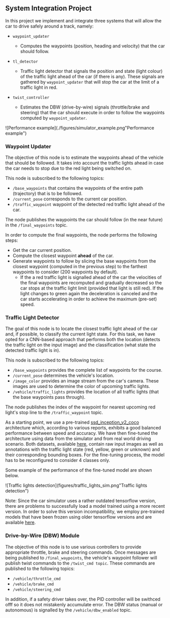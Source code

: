 ## System Integration Project

In this project we implement and integrate three systems that will allow the car to drive safely around a track, namely:

* `waypoint_updater`
    * Computes the waypoints (position, heading and velocity) that the car should follow.
    
* `tl_detector`
    * Traffic light detector that signals the position and state (light colour) of the traffic light ahead of the car (if there is any). These signals are gathered by `waypoint_updater` that will stop the car at the limit of a traffic light in red.
    
* `twist_controller`
    * Estimates the DBW (drive-by-wire) signals (throttle/brake and steering) that the car should execute in order to follow the waypoints computed by `waypoint_updater`.

![Performance example](./figures/simulator_example.png"Performance example")

### Waypoint Updater

The objective of this node is to estimate the waypoints ahead of the vehicle that should be followed. It takes into account the traffic lights ahead in case the car needs to stop due to the red light being switched on.

This node is subscribed to the following topics:

* `/base_waypoints` that contains the waypoints of the entire path (trajectory) that is to be followed.
* `/current_pose` corresponds to the current car position.
* `/traffic_waypoint` waypoint of the detected red traffic light ahead of the car.

The node publishes the waypoints the car should follow (in the near future) in the `/final_waypoints` topic.

In order to compute the final waypoints, the node performs the following steps:

* Get the car current position.
* Compute the closest waypoint **ahead** of the car.
* Generate waypoints to follow by slicing the base waypoints from the closest waypoint (computed in the previous step) to the farthest waypoints to consider (200 waypoints by default).
    * If the a red traffic light is signalled ahead of the car the velocities of the final waypoints are recomputed and gradually decreased so the car stops at the traffic light limit (provided that light is still red). If the light changes to green again the deceleration is canceled and the car starts accelerating in order to achieve the maximum (pre-set) speed.
    
### Traffic Light Detector
 
The goal of this node is to locate the closest traffic light ahead of the car and, if possible, to classify the current light state. For this task, we have opted for a CNN-based approach that performs both the location (detects the traffic light on the input image) and the classification (what state the detected traffic light is in).

This node is subscribed to the following topics:

* `/base_waypoints` provides the complete list of waypoints for the course.
* `/current_pose` determines the vehicle's location.
* `/image_color` provides an image stream from the car's camera. These images are used to determine the color of upcoming traffic lights.
* `/vehicle/traffic_lights` provides the location of all traffic lights (that the base waypoints pass through).
 
The node publishes the index of the waypoint for nearest upcoming red light's stop line to the `/traffic_waypoint` topic.
 
As a starting point, we use a pre-trained [ssd_inception_v2_coco](https://github.com/tensorflow/models/blob/master/research/object_detection/g3doc/detection_model_zoo.md) architecture which, according to various reports, exhibits a good balanced performance between speed and accuracy. We have then fine-tuned the architecture using data from the simulator and from real world driving scenario. Both datasets, available [here](https://github.com/coldKnight/TrafficLight_Detection-TensorFlowAPI), contain raw input images as well as annotations with the traffic light state (red, yellow, green or unknown) and their corresponding bounding boxes. For the fine-tuning process, the model has to be reconfigured to consider 4 classes only.
 
Some example of the performance of the fine-tuned model are shown below.

![Traffic lights detection](figures/traffic_lights_sim.png"Traffic lights detection")

Note: Since the car simulator uses a rather outdated tensorflow version, there are problems to successfully load a model trained using a more recent version. In order to solve this version incompatibility, we employ pre-trained models that have been frozen using older tensorflow versions and are available [here](https://github.com/mkoehnke/CarND-Capstone/tree/master/data/traffic_light_detection_model).


### Drive-by-Wire (DBW) Module

The objective of this node is to use various controllers to provide appropriate throttle, brake and steering commands. Once messages are being published to `/final_waypoints`, the vehicle's waypoint follower will publish twist commands to the `/twist_cmd topic`. These commands are published to the following topics:

* `/vehicle/throttle_cmd`
* `/vehicle/brake_cmd`
* `/vehicle/steering_cmd`

In addition, if a safety driver takes over, the PID controller will be swithced offf so it does not mistakenly accumulate error. The DBW status (manual or autonomous) is signalled by the `/vehicle/dbw_enabled` topic.



